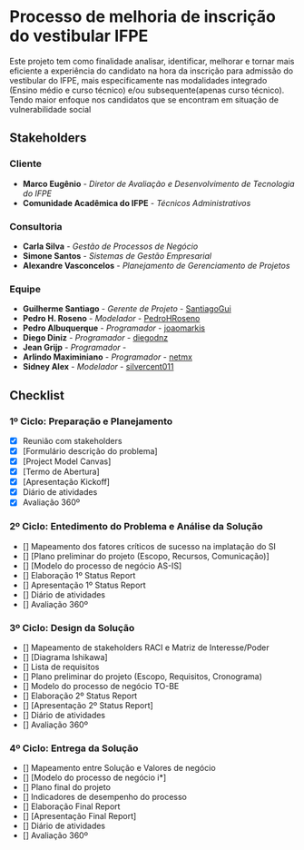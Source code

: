 # Processo de melhoria de inscrição do vestibular IFPE

Este projeto tem como finalidade analisar, identificar, melhorar e tornar mais eficiente a experiência do candidato na hora da inscrição para admissão do vestibular do IFPE, mais especificamente nas modalidades integrado (Ensino médio e curso técnico) e/ou subsequente(apenas curso técnico). Tendo maior enfoque nos candidatos que se encontram em situação de vulnerabilidade social 

## Stakeholders
### Cliente
* **Marco Eugênio** - *Diretor de Avaliação e Desenvolvimento de Tecnologia do IFPE*
* **Comunidade Acadêmica do IFPE** - *Técnicos Administrativos*

### Consultoria
* **Carla Silva** - *Gestão de Processos de Negócio*
* **Simone Santos** - *Sistemas de Gestão Empresarial*
* **Alexandre Vasconcelos** - *Planejamento de Gerenciamento de Projetos*

### Equipe
* **Guilherme Santiago** - *Gerente de Projeto* - [SantiagoGui](https://github.com/santiagogui)
* **Pedro H. Roseno** - *Modelador* - [PedroHRoseno](https://github.com/pedrohroseno)
* **Pedro Albuquerque** - *Programador* - [joaomarkis](https://github.com/joaomarkis)
* **Diego Diniz** - *Programador* - [diegodnz](https://github.com/diegodnz)
* **Jean Grijp** - *Programador* - [](https://github.com/)
* **Arlindo Maximiniano** - *Programador* - [netmx](https://github.com/netmx)
* **Sidney Alex** - *Modelador* - [silvercent011](https://github.com/silvercent011)

## Checklist
### 1º Ciclo: Preparação e Planejamento
- [x] Reunião com stakeholders 
- [x] [Formulário descrição do problema]
- [x] [Project Model Canvas]
- [x] [Termo de Abertura]
- [x] [Apresentação Kickoff] 
- [x] Diário de atividades
- [x] Avaliação 360º 

### 2º Ciclo: Entedimento do Problema e Análise da Solução
- [] Mapeamento dos fatores críticos de sucesso na implatação do SI
- [] [Plano preliminar do projeto (Escopo, Recursos, Comunicação)]
- [] [Modelo do processo de negócio AS-IS]
- [] Elaboração 1º Status Report
- [] Apresentação 1º Status Report 
- [] Diário de atividades
- [] Avaliação 360º

### 3º Ciclo: Design da Solução
- [] Mapeamento de stakeholders RACI e Matriz de Interesse/Poder
- [] [Diagrama Ishikawa]
- [] Lista de requisitos
- [] Plano preliminar do projeto (Escopo, Requisitos, Cronograma)
- [] Modelo do processo de negócio TO-BE
- [] Elaboração 2º Status Report
- [] [Apresentação 2º Status Report]
- [] Diário de atividades
- [] Avaliação 360º

### 4º Ciclo: Entrega da Solução
- [] Mapeamento entre Solução e Valores de negócio
- [] [Modelo do processo de negócio i*]
- [] Plano final do projeto 
- [] Indicadores de desempenho do processo
- [] Elaboração Final Report
- [] [Apresentação Final Report]
- [] Diário de atividades
- [] Avaliação 360º
